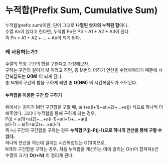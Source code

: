 # 누적합(Prefix Sum, Cumulative Sum)

누적합(prefix sum)이란, 단어 그대로 **나열된 숫자의 누적된 합**이다.  
수열 An이 있다고 한다면, 누적합 Pn은 P3 = A1 + A2 + A3이 된다.   
즉 Pn = A1 + A2 + ... + An이 되게 된다.


### **왜 사용하는가?**  

수열의 특정 구간의 합을 구한다고 가정해보자.  
구하는 구간의 길이가 M 이라고 하면, 총 M번의 더하기 연산을 수행해야되기 때문에 시간복잡도는 **O(M)** 이 되게 된다.  
총 N개의 구간의 합을 구하게 되면 총 **O(NM)** 의 시간복잡도가 소모된다.

#### 누적합을 이용한 구간 합 구하기

위에서는 길이가 M인 구간합을 구할 때, a(i)+a(i+1)+a(i+2)+...+a(j) 식으로 하나씩 더해주었다.
그러나 누적합을 통해 구하게 되는 경우,  
P(j)   = a(1)+a(2)+...+a(i-1)+a(i+1)+...+a(j)  
p(i-1) = a(1)+a(2)+...+a(i-1)  
즉 i~j 구간의 구간합을 구하는 경우 **누적합 P(j)-P(j-1)으로 하나의 연산을 통해 구할 수 있다.**  
하나의 연산을 하는데 걸리는 시간복잡도는 O(1)이므로,  
N개의 구간합을 구하는 경우, 처음 누적합을 계산하는 데에 걸리는 O(r)이 합쳐져(r은 수열의 크기)
**O(r+N)** 이 걸리게 된다.




